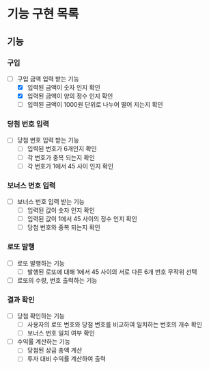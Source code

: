 # 기능 구현 목록

## 기능

### 구입
- [ ] 구입 금액 입력 받는 기능
    - [x] 입력된 금액이 숫자 인지 확인
    - [x] 입력된 금액이 양의 정수 인지 확인
    - [ ] 입력된 금액이 1000원 단위로 나누어 떨어 지는지 확인

### 당첨 번호 입력
- [ ] 당첨 번호 입력 받는 기능
    - [ ] 입력된 번호가 6개인지 확인
    - [ ] 각 번호가 중복 되는지 확인
    - [ ] 각 번호가 1에서 45 사이 인지 확인

### 보너스 번호 입력
- [ ] 보너스 번호 입력 받는 기능
    - [ ] 입력된 값이 숫자 인지 확인
    - [ ] 입력된 값이 1에서 45 사이의 정수 인지 확인
    - [ ] 당첨 번호와 중복 되는지 확인

### 로또 발행
- [ ] 로또 발행하는 기능
    - [ ] 발행된 로또에 대해 1에서 45 사이의 서로 다른 6개 번호 무작위 선택
- [ ] 로또의 수량, 번호 출력하는 기능

### 결과 확인
- [ ] 당첨 확인하는 기능
    - [ ] 사용자의 로또 번호와 당첨 번호를 비교하여 일치하는 번호의 개수 확인
    - [ ] 보너스 번호 일치 여부 확인
- [ ] 수익률 계산하는 기능
    - [ ] 당첨된 상금 총액 계산
    - [ ] 투자 대비 수익률 계산하여 출력

